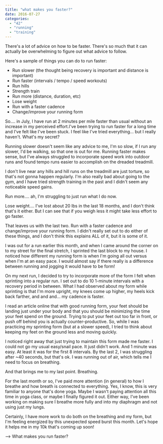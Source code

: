```yaml
---
title: "what makes you faster?"
date: 2016-07-27
categories: 
  - "42"
  - "running"
  - "training"
---
```


There's a lot of advice on how to be faster. There's so much that it can actually be overwhelming to figure out what advice to follow.

Here's a sample of things you can do to run faster:

- Run slower (the thought being recovery is important and distance is important)
- Run faster (intervals / tempo / speed workouts)
- Run hills
- Strength train
- Run more (distance, duration, etc)
- Lose weight
- Run with a faster cadence
- Change/improve your running form

So.... in July, I have run at 2 minutes per mile faster than usual without an increase in my perceived effort.I've been trying to run faster for a long time and I've felt like I've been stuck. I feel like I've tried everything... but I really haven't. What's my secret?

Running slower doesn't seem like any advice to me, I'm so slow, if I run any slower, I'd be walking, so that one is out for me. Running faster makes sense, but I've always struggled to incorporate speed work into outdoor runs and found tempo runs easier to accomplish on the dreaded treadmill.

I don't live near any hills and hill runs on the treadmill are just torture, so that's not gonna happen regularly. I'm also really bad about going to the gym, and I have tried strength training in the past and I didn't seem any noticeable speed gains.

Run more.... ah, I'm struggling to just run what I do now.

Lose weight.... I've lost about 20 lbs in the last 18 months, and I don't think that's it either. But I can see that if you weigh less it might take less effort to go faster.

That leaves us with the last two. Run with a faster cadence and change/improve your running form. I didn't really set out to do either of these things, and I don't think this explains ALL of it, but it is some of it.

I was out for a run earlier this month, and when I came around the corner on to my street for the final stretch, I sprinted the last block to my house. I noticed how different my running form is when I'm going all out versus when I'm at an easy pace. I would almost say if there really is a difference between running and jogging it would have to be form!

On my next run, I decided to try to incorporate more of the form I felt when sprinting into a regular run. I set out to do 10 1-minute intervals with a recovery period in between. What I had observed about my form while sprinting is that I'm more upright, my knees come up higher, my heels kick back farther, and and and... my cadence is faster.

I read an article online that with good running form, your feet should be landing just under your body and that you should be minimizing the time your feet spend on the ground. Trying to put your feet out too far in front, or push off behind you is actually counter-productive. So, while I was practicing my sprinting form (but at a slower speed), I tried to think about keeping my feet on the ground less and moving quickly.

I noticed right away that just trying to maintain this form made me faster. I could not go my usual easy/snail pace. It just didn't work. And 1 minute was easy. At least it was for the first 8 intervals. By the last 2, I was struggling after ~40 seconds, but that's ok. I was running out of air, which tells me I need to focus on breathing.

And that brings me to my last point. Breathing.

For the last month or so, I've paid more attention (in general) to how I breathe and how breath is connected to everything. Yes, I know, this is very familiar to anyone that's done yoga. Maybe I wasn't paying attention all this time in yoga class, or maybe I finally figured it out. Either way, I've been working on making sure I breathe more fully and into my diaphragm and not using just my lungs. 

Certainly, I have more work to do both on the breathing and my form, but I'm feeling energized by this unexpected speed burst this month. Let's hope it helps me in my 10k that's coming up soon!

\--> What makes you run faster?
